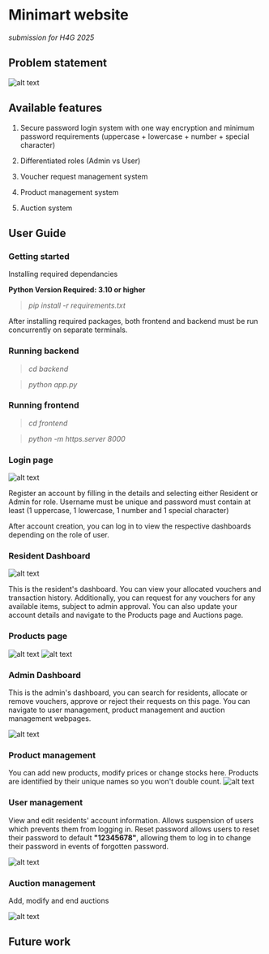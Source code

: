 # Minimart website
*submission for H4G 2025*

## Problem statement
![alt text](readme_src/problem.png)



## Available features
1) Secure password login system with one way encryption and minimum password requirements (uppercase + lowercase + number + special character)

2) Differentiated roles (Admin vs User)

3) Voucher request management system

4) Product management system

5) Auction system

## User Guide

### Getting started

Installing required dependancies

**Python Version Required: 3.10 or higher**  

>*pip install -r requirements.txt*

After installing required packages, both frontend and backend must be run concurrently on separate terminals.

### Running backend
>*cd backend*

>*python app.py*

### Running frontend
>*cd frontend*

>*python -m https.server 8000*

### Login page
![alt text](readme_src/login.png)

Register an account by filling in the details and selecting either Resident or Admin for role. Username must be unique and password must contain at least (1 uppercase, 1 lowercase, 1 number and 1 special character)

After account creation, you can log in to view the respective dashboards depending on the role of user.

### Resident Dashboard
![alt text](readme_src/resident_dashboard.png)

This is the resident's dashboard. You can view your allocated vouchers and transaction history. Additionally, you can request for any vouchers for any available items, subject to admin approval. You can also update your account details and navigate to the Products page and Auctions page.

### Products page
![alt text](readme_src/resident_products.png)
![alt text](readme_src/resident_auction.png)

### Admin Dashboard

This is the admin's dashboard, you can search for residents, allocate or remove vouchers, approve or reject their requests on this page. You can navigate to user management, product management and auction management webpages.

![alt text](readme_src/admin_dashboard.png)

### Product management

You can add new products, modify prices or change stocks here. Products are identified by their unique names so you won't double count.
![alt text](readme_src/product_admin.png)

### User management

View and edit residents' account information. Allows suspension of users which prevents them from logging in. Reset password allows users to reset their password to default **"12345678"**, allowing them to log in to change their password in events of forgotten password.

![alt text](readme_src/user_admin.png)

### Auction management

Add, modify and end auctions

![alt text](readme_src/auction_admin.png)

## Future work



